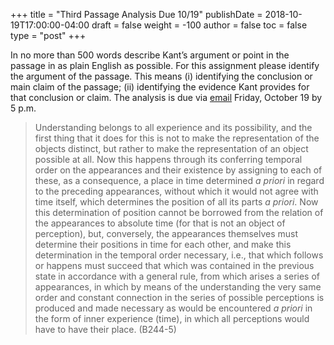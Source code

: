 +++
title = "Third Passage Analysis Due 10/19"
publishDate = 2018-10-19T17:00:00-04:00
draft = false
weight = -100
author = false
toc = false
type = "post"
+++

In no more than 500 words describe Kant&rsquo;s argument or point in the passage in as plain English as possible. For this assignment please identify the argument of the passage. This means (i) identifying the conclusion or main claim of the passage; (ii) identifying the evidence Kant provides for that conclusion or claim. The analysis is due via [email](mailto:mclear@unl.edu) Friday, October 19 by 5 p.m.

> Understanding belongs to all experience and its possibility, and the first thing that it does for this is not to make the representation of the objects distinct, but rather to make the representation of an object possible at all. Now this happens through its conferring temporal order on the appearances and their existence by assigning to each of these, as a consequence, a place in time determined _a priori_ in regard to the preceding appearances, without which it would not agree with time itself, which determines the position of all its parts _a priori_. Now this determination of position cannot be borrowed from the relation of the appearances to absolute time (for that is not an object of perception), but, conversely, the appearances themselves must determine their positions in time for each other, and make this determination in the temporal order necessary, i.e., that which follows or happens must succeed that which was contained in the previous state in accordance with a general rule, from which arises a series of appearances, in which by means of the understanding the very same order and constant connection in the series of possible perceptions is produced and made necessary as would be encountered _a priori_ in the form of inner experience (time), in which all perceptions would have to have their place. (B244-5)
